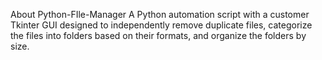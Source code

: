 About
Python-FIle-Manager A Python automation script with a customer Tkinter GUI designed to independently remove duplicate files, categorize the files into folders based on their formats, and organize the folders by size. 
